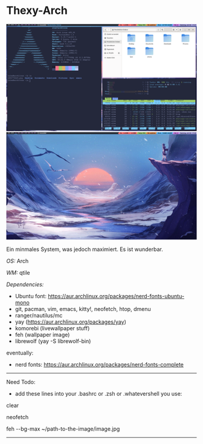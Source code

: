 # Thexy-Arch
![Alt text](/Screenshot/screenshot.png?raw=true)
![Alt text](/Screenshot/clean_desktop.png?raw=true)

Ein minmales System, was jedoch maximiert. Es ist wunderbar.

*OS:* Arch

*WM:* qtile

*Dependencies:*
- Ubuntu font: https://aur.archlinux.org/packages/nerd-fonts-ubuntu-mono
- git, pacman, vim, emacs, kitty!, neofetch, htop, dmenu
- ranger/nautilus/mc
- yay (https://aur.archlinux.org/packages/yay)
- komorebi (livewallpaper stuff)
- feh (wallpaper image)
- librewolf (yay -S librewolf-bin)

eventually:
- nerd fonts: https://aur.archlinux.org/packages/nerd-fonts-complete

---
Need Todo:
- add these lines into your .bashrc or .zsh or .whatevershell you use:

clear

neofetch

feh --bg-max ~/path-to-the-image/image.jpg

---
